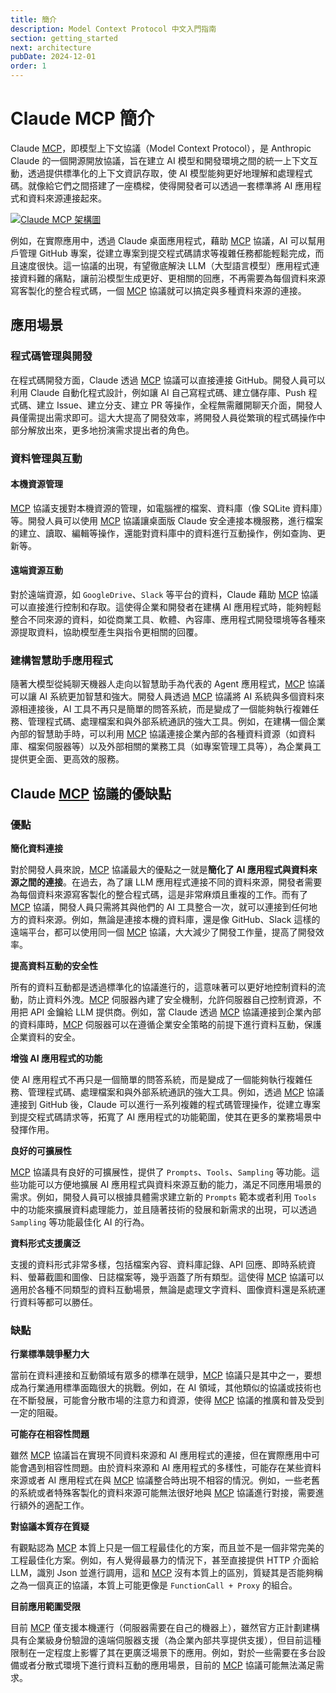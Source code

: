 ```yaml
---
title: 簡介
description: Model Context Protocol 中文入門指南
section: getting_started
next: architecture
pubDate: 2024-12-01
order: 1
---
```


# Claude MCP 簡介

Claude [MCP](https://www.claudemcp.com/tw)，即模型上下文協議（Model Context Protocol），是 Anthropic Claude 的一個開源開放協議，旨在建立 AI 模型和開發環境之間的統一上下文互動，透過提供標準化的上下文資訊存取，使 AI 模型能夠更好地理解和處理程式碼。就像給它們之間搭建了一座橋樑，使得開發者可以透過一套標準將 AI 應用程式和資料來源連接起來。

[![Claude MCP 架構圖](https://static.claudemcp.com/images/claude-mcp.png "Claude MCP 架構圖")](https://www.claudemcp.com/tw)

例如，在實際應用中，透過 Claude 桌面應用程式，藉助 [MCP](https://www.claudemcp.com/tw) 協議，AI 可以幫用戶管理 GitHub 專案，從建立專案到提交程式碼請求等複雜任務都能輕鬆完成，而且速度很快。這一協議的出現，有望徹底解決 LLM（大型語言模型）應用程式連接資料難的痛點，讓前沿模型生成更好、更相關的回應，不再需要為每個資料來源寫客製化的整合程式碼，一個 [MCP](https://www.claudemcp.com/tw) 協議就可以搞定與多種資料來源的連接。

## 應用場景

### 程式碼管理與開發

在程式碼開發方面，Claude 透過 [MCP](https://www.claudemcp.com/tw) 協議可以直接連接 GitHub。開發人員可以利用 Claude 自動化程式設計，例如讓 AI 自己寫程式碼、建立儲存庫、Push 程式碼、建立 Issue、建立分支、建立 PR 等操作，全程無需離開聊天介面，開發人員僅需提出需求即可。這大大提高了開發效率，將開發人員從繁瑣的程式碼操作中部分解放出來，更多地扮演需求提出者的角色。

### 資料管理與互動

#### 本機資源管理

[MCP](https://www.claudemcp.com/tw) 協議支援對本機資源的管理，如電腦裡的檔案、資料庫（像 SQLite 資料庫）等。開發人員可以使用 [MCP](https://www.claudemcp.com/tw) 協議讓桌面版 Claude 安全連接本機服務，進行檔案的建立、讀取、編輯等操作，還能對資料庫中的資料進行互動操作，例如查詢、更新等。

#### 遠端資源互動

對於遠端資源，如 `GoogleDrive`、`Slack` 等平台的資料，Claude 藉助 [MCP](https://www.claudemcp.com/tw) 協議可以直接進行控制和存取。這使得企業和開發者在建構 AI 應用程式時，能夠輕鬆整合不同來源的資料，如從商業工具、軟體、內容庫、應用程式開發環境等各種來源提取資料，協助模型產生與指令更相關的回覆。

### 建構智慧助手應用程式

隨著大模型從純聊天機器人走向以智慧助手為代表的 Agent 應用程式，[MCP](https://www.claudemcp.com/tw) 協議可以讓 AI 系統更加智慧和強大。開發人員透過 [MCP](https://www.claudemcp.com/tw) 協議將 AI 系統與多個資料來源相連接後，AI 工具不再只是簡單的問答系統，而是變成了一個能夠執行複雜任務、管理程式碼、處理檔案和與外部系統通訊的強大工具。例如，在建構一個企業內部的智慧助手時，可以利用 [MCP](https://www.claudemcp.com/tw) 協議連接企業內部的各種資料資源（如資料庫、檔案伺服器等）以及外部相關的業務工具（如專案管理工具等），為企業員工提供更全面、更高效的服務。

## Claude [MCP](https://www.claudemcp.com/tw) 協議的優缺點

### 優點

**簡化資料連接**

對於開發人員來說，[MCP](https://www.claudemcp.com/tw) 協議最大的優點之一就是**簡化了 AI 應用程式與資料來源之間的連接**。在過去，為了讓 LLM 應用程式連接不同的資料來源，開發者需要為每個資料來源寫客製化的整合程式碼，這是非常麻煩且重複的工作。而有了 [MCP](https://www.claudemcp.com/tw) 協議，開發人員只需將其與他們的 AI 工具整合一次，就可以連接到任何地方的資料來源。例如，無論是連接本機的資料庫，還是像 GitHub、Slack 這樣的遠端平台，都可以使用同一個 [MCP](https://www.claudemcp.com/tw) 協議，大大減少了開發工作量，提高了開發效率。

**提高資料互動的安全性**

所有的資料互動都是透過標準化的協議進行的，這意味著可以更好地控制資料的流動，防止資料外洩。[MCP](https://www.claudemcp.com/tw) 伺服器內建了安全機制，允許伺服器自己控制資源，不用把 API 金鑰給 LLM 提供商。例如，當 Claude 透過 [MCP](https://www.claudemcp.com/tw) 協議連接到企業內部的資料庫時，[MCP](https://www.claudemcp.com/tw) 伺服器可以在遵循企業安全策略的前提下進行資料互動，保護企業資料的安全。

**增強 AI 應用程式的功能**

使 AI 應用程式不再只是一個簡單的問答系統，而是變成了一個能夠執行複雜任務、管理程式碼、處理檔案和與外部系統通訊的強大工具。例如，透過 [MCP](https://www.claudemcp.com/tw) 協議連接到 GitHub 後，Claude 可以進行一系列複雜的程式碼管理操作，從建立專案到提交程式碼請求等，拓寬了 AI 應用程式的功能範圍，使其在更多的業務場景中發揮作用。

**良好的可擴展性**

[MCP](https://www.claudemcp.com/tw) 協議具有良好的可擴展性，提供了 `Prompts`、`Tools`、`Sampling` 等功能。這些功能可以方便地擴展 AI 應用程式與資料來源互動的能力，滿足不同應用場景的需求。例如，開發人員可以根據具體需求建立新的 `Prompts` 範本或者利用 `Tools` 中的功能來擴展資料處理能力，並且隨著技術的發展和新需求的出現，可以透過 `Sampling` 等功能最佳化 AI 的行為。

**資料形式支援廣泛**

支援的資料形式非常多樣，包括檔案內容、資料庫記錄、API 回應、即時系統資料、螢幕截圖和圖像、日誌檔案等，幾乎涵蓋了所有類型。這使得 [MCP](https://www.claudemcp.com/tw) 協議可以適用於各種不同類型的資料互動場景，無論是處理文字資料、圖像資料還是系統運行資料等都可以勝任。

### 缺點

**行業標準競爭壓力大**

當前在資料連接和互動領域有眾多的標準在競爭，[MCP](https://www.claudemcp.com/tw) 協議只是其中之一，要想成為行業通用標準面臨很大的挑戰。例如，在 AI 領域，其他類似的協議或技術也在不斷發展，可能會分散市場的注意力和資源，使得 [MCP](https://www.claudemcp.com/tw) 協議的推廣和普及受到一定的阻礙。

**可能存在相容性問題**

雖然 [MCP](https://www.claudemcp.com/tw) 協議旨在實現不同資料來源和 AI 應用程式的連接，但在實際應用中可能會遇到相容性問題。由於資料來源和 AI 應用程式的多樣性，可能存在某些資料來源或者 AI 應用程式在與 [MCP](https://www.claudemcp.com/tw) 協議整合時出現不相容的情況。例如，一些老舊的系統或者特殊客製化的資料來源可能無法很好地與 [MCP](https://www.claudemcp.com/tw) 協議進行對接，需要進行額外的適配工作。

**對協議本質存在質疑**

有觀點認為 [MCP](https://www.claudemcp.com/tw) 本質上只是一個工程最佳化的方案，而且並不是一個非常完美的工程最佳化方案。例如，有人覺得最暴力的情況下，甚至直接提供 HTTP 介面給 LLM，識別 Json 並進行調用，這和 [MCP](https://www.claudemcp.com/tw) 沒有本質上的區別，質疑其是否能夠稱之為一個真正的協議，本質上可能更像是 `FunctionCall + Proxy` 的組合。

**目前應用範圍受限**

目前 [MCP](https://www.claudemcp.com/tw) 僅支援本機運行（伺服器需要在自己的機器上），雖然官方正計劃建構具有企業級身份驗證的遠端伺服器支援（為企業內部共享提供支援），但目前這種限制在一定程度上影響了其在更廣泛場景下的應用。例如，對於一些需要在多台設備或者分散式環境下進行資料互動的應用場景，目前的 [MCP](https://www.claudemcp.com/tw) 協議可能無法滿足需求。
